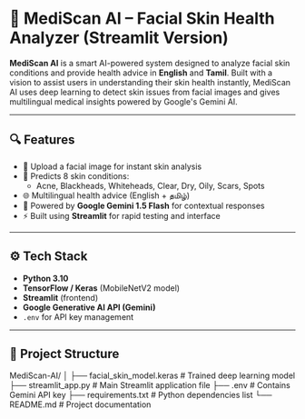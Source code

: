 # 🧠 MediScan AI – Facial Skin Health Analyzer (Streamlit Version)

**MediScan AI** is a smart AI-powered system designed to analyze facial skin conditions and provide health advice in **English** and **Tamil**. Built with a vision to assist users in understanding their skin health instantly, MediScan AI uses deep learning to detect skin issues from facial images and gives multilingual medical insights powered by Google's Gemini AI.

---

## 🔍 Features

- 📸 Upload a facial image for instant skin analysis
- 🧬 Predicts 8 skin conditions:
  - Acne, Blackheads, Whiteheads, Clear, Dry, Oily, Scars, Spots
- 🌐 Multilingual health advice (English + தமிழ்)
- 🤖 Powered by **Google Gemini 1.5 Flash** for contextual responses
- ⚡ Built using **Streamlit** for rapid testing and interface

---

## ⚙️ Tech Stack

- **Python 3.10**
- **TensorFlow / Keras** (MobileNetV2 model)
- **Streamlit** (frontend)
- **Google Generative AI API (Gemini)**
- `.env` for API key management

---

## 📁 Project Structure

MediScan-AI/
│
├── facial_skin_model.keras       # Trained deep learning model
├── streamlit_app.py              # Main Streamlit application file
├── .env                          # Contains Gemini API key
├── requirements.txt              # Python dependencies list
└── README.md                     # Project documentation


